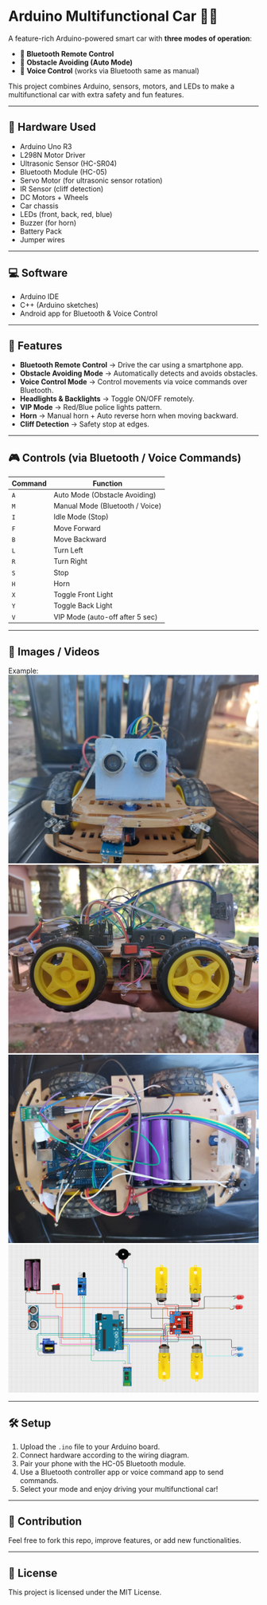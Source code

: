 # Arduino Multifunctional Car 🚗🤖

A feature-rich Arduino-powered smart car with **three modes of operation**:  
- 📱 **Bluetooth Remote Control**  
- 🚧 **Obstacle Avoiding (Auto Mode)**  
- 🎤 **Voice Control** (works via Bluetooth same as manual)

This project combines Arduino, sensors, motors, and LEDs to make a multifunctional car with extra safety and fun features.

---

## 🔧 Hardware Used
- Arduino Uno R3
- L298N Motor Driver
- Ultrasonic Sensor (HC-SR04)  
- Bluetooth Module (HC-05)  
- Servo Motor (for ultrasonic sensor rotation)  
- IR Sensor (cliff detection)  
- DC Motors + Wheels  
- Car chassis  
- LEDs (front, back, red, blue)  
- Buzzer (for horn)  
- Battery Pack  
- Jumper wires  

---

## 💻 Software
- Arduino IDE  
- C++ (Arduino sketches)  
- Android app for Bluetooth & Voice Control  

---

## 🚀 Features
- **Bluetooth Remote Control** → Drive the car using a smartphone app.  
- **Obstacle Avoiding Mode** → Automatically detects and avoids obstacles.  
- **Voice Control Mode** → Control movements via voice commands over Bluetooth.  
- **Headlights & Backlights** → Toggle ON/OFF remotely.  
- **VIP Mode** → Red/Blue police lights pattern.  
- **Horn** → Manual horn + Auto reverse horn when moving backward.  
- **Cliff Detection** → Safety stop at edges.  

---

## 🎮 Controls (via Bluetooth / Voice Commands)
| Command | Function |
|---------|---------|
| `A` | Auto Mode (Obstacle Avoiding) |
| `M` | Manual Mode (Bluetooth / Voice) |
| `I` | Idle Mode (Stop) |
| `F` | Move Forward |
| `B` | Move Backward |
| `L` | Turn Left |
| `R` | Turn Right |
| `S` | Stop |
| `H` | Horn |
| `X` | Toggle Front Light |
| `Y` | Toggle Back Light |
| `V` | VIP Mode (auto-off after 5 sec) |

---

## 📸 Images / Videos


Example:  
![Car Photo](Docs/1.jpg)  
![Car Photo](Docs/2.jpg)  
![Car Photo](Docs/3.jpg)  
![Circuit Diagram](Docs/Circuit_diagram.png)  

---

## 🛠️ Setup
1. Upload the `.ino` file to your Arduino board.  
2. Connect hardware according to the wiring diagram.  
3. Pair your phone with the HC-05 Bluetooth module.  
4. Use a Bluetooth controller app or voice command app to send commands.  
5. Select your mode and enjoy driving your multifunctional car!  

---

## 🤝 Contribution
Feel free to fork this repo, improve features, or add new functionalities.  

---

## 📜 License
This project is licensed under the MIT License.
